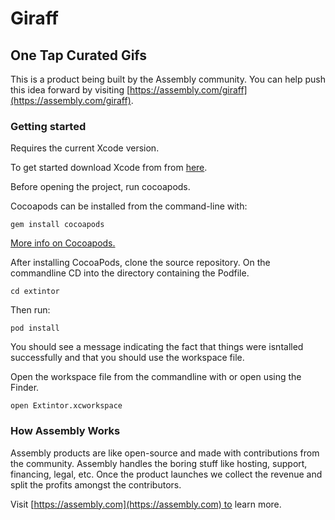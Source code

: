 # Giraff

## One Tap Curated Gifs

This is a product being built by the Assembly community. You can help push this idea forward by visiting [https://assembly.com/giraff](https://assembly.com/giraff).


### Getting started

Requires the current Xcode version.

To get started download Xcode from from [here](https://developer.apple.com/xcode/downloads/).

Before opening the project, run cocoapods.

Cocoapods can be installed from the command-line with:
```
gem install cocoapods
```

[More info on Cocoapods.](https://developer.apple.com/xcode/downloads/)

After installing CocoaPods, clone the source repository.
On the commandline CD into the directory containing the Podfile.
```
cd extintor
```

Then run:
```
pod install
```

You should see a message indicating the fact that things were isntalled successfully and that you should use the workspace file.

Open the workspace file from the commandline with or open using the Finder.
```
open Extintor.xcworkspace
```

### How Assembly Works

Assembly products are like open-source and made with contributions from the community. Assembly handles the boring stuff like hosting, support, financing, legal, etc. Once the product launches we collect the revenue and split the profits amongst the contributors.

Visit [https://assembly.com](https://assembly.com) to learn more.
